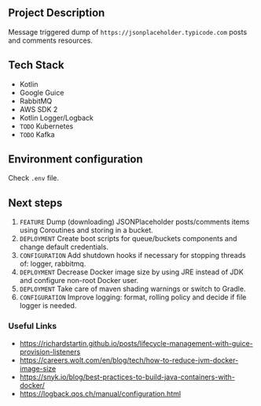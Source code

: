 ## Project Description

Message triggered dump of `https://jsonplaceholder.typicode.com` posts and comments resources.

## Tech Stack

* Kotlin
* Google Guice
* RabbitMQ
* AWS SDK 2
* Kotlin Logger/Logback
* `TODO` Kubernetes
* `TODO` Kafka

## Environment configuration

Check `.env` file.

## Next steps

1. `FEATURE` Dump (downloading) JSONPlaceholder posts/comments items using Coroutines and storing in a bucket.
2. `DEPLOYMENT` Create boot scripts for queue/buckets components and change default credentials.
3. `CONFIGURATION` Add shutdown hooks if necessary for stopping threads of: logger, rabbitmq.
4. `DEPLOYMENT` Decrease Docker image size by using JRE instead of JDK and configure non-root Docker user.
5. `DEPLOYMENT` Take care of maven shading warnings or switch to Gradle.
6. `CONFIGURATION` Improve logging: format, rolling policy and decide if file logger is needed.

### Useful Links

- https://richardstartin.github.io/posts/lifecycle-management-with-guice-provision-listeners
- https://careers.wolt.com/en/blog/tech/how-to-reduce-jvm-docker-image-size
- https://snyk.io/blog/best-practices-to-build-java-containers-with-docker/
- https://logback.qos.ch/manual/configuration.html
